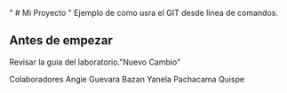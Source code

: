 " # Mi Proyecto " 
	Ejemplo de como usra el GIT desde línea de comandos.
## Antes de empezar

Revisar la guia del laboratorio."Nuevo Cambio" 

Colaboradores 
 Angie Guevara Bazan
 Yanela Pachacama Quispe